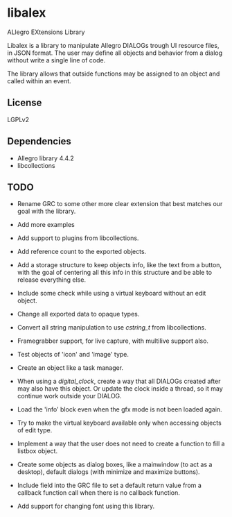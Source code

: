 # libalex

ALlegro EXtensions Library

Libalex is a library to manipulate Allegro DIALOGs trough UI resource files,
in JSON format. The user may define all objects and behavior from a dialog
without write a single line of code.

The library allows that outside functions may be assigned to an object and
called within an event.

## License

LGPLv2

## Dependencies

* Allegro library 4.4.2
* libcollections

## TODO

* Rename GRC to some other more clear extension that best matches our goal
  with the library.

* Add more examples

* Add support to plugins from libcollections.

* Add reference count to the exported objects.

* Add a storage structure to keep objects info, like the text from a button,
  with the goal of centering all this info in this structure and be able to
  release everything else.

* Include some check while using a virtual keyboard without an edit object.

* Change all exported data to opaque types.

* Convert all string manipulation to use *cstring_t* from libcollections.

* Framegrabber support, for live capture, with multilive support also.

* Test objects of 'icon' and 'image' type.

* Create an object like a task manager.

* When using a *digital_clock*, create a way that all DIALOGs created after
  may also have this object. Or update the clock inside a thread, so it may
  continue work outside your DIALOG.

* Load the 'info' block even when the gfx mode is not been loaded again.

* Try to make the virtual keyboard available only when accessing objects of
  edit type.

* Implement a way that the user does not need to create a function to
  fill a listbox object.

* Create some objects as dialog boxes, like a mainwindow (to act as a desktop),
  default dialogs (with minimize and maximize buttons).

* Include field into the GRC file to set a default return value from a callback
  function call when there is no callback function.

* Add support for changing font using this library.

